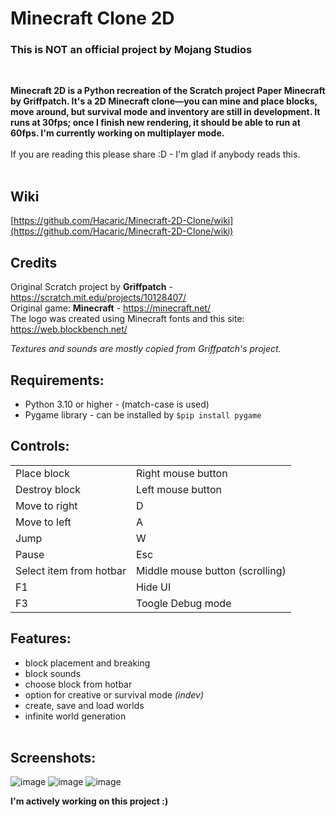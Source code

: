 # Minecraft Clone 2D

### This is NOT an official project by Mojang Studios
</br>

**Minecraft 2D is a Python recreation of the Scratch project Paper Minecraft by Griffpatch.
It's a 2D Minecraft clone—you can mine and place blocks, move around, but survival mode and inventory are still in development.
It runs at 30fps; once I finish new rendering, it should be able to run at 60fps.
I'm currently working on multiplayer mode.**</br></br>
If you are reading this please share :D - I'm glad if anybody reads this.</br></br>

## Wiki
[https://github.com/Hacaric/Minecraft-2D-Clone/wiki](https://github.com/Hacaric/Minecraft-2D-Clone/wiki)

## Credits
Original Scratch project by **Griffpatch** - https://scratch.mit.edu/projects/10128407/  
Original game: **Minecraft** - https://minecraft.net/   
The logo was created using Minecraft fonts and this site: https://web.blockbench.net/    

_Textures and sounds are mostly copied from Griffpatch's project._  


## Requirements:
 - Python 3.10 or higher - (match-case is used)
 - Pygame library  - can be installed by ```$pip install pygame```

## Controls:
<table>
<tr><td>Place block</td><td>Right mouse button</td></tr>
<tr><td>Destroy block</td><td>Left mouse button</td></tr>
<tr><td>Move to right</td><td>D</td></tr>
<tr><td>Move to left</td><td>A</td></tr>
<tr><td>Jump</td><td>W</td></tr>
<tr><td>Pause</td><td>Esc</td></tr>
<tr><td>Select item from hotbar</td><td>Middle mouse button (scrolling)</td></tr>
<tr><td>F1</td><td>Hide UI</td></tr>
<tr><td>F3</td><td>Toogle Debug mode</td></tr>
</table>

## Features:
- block placement and breaking
- block sounds
- choose block from hotbar
- option for creative or survival mode    *(indev)*
- create, save and load worlds
- infinite world generation</br></br>

## Screenshots:
![image](https://github.com/user-attachments/assets/98c35e0c-15af-4cc6-be3f-4d847f949113)
![image](https://github.com/user-attachments/assets/994d7dd4-8212-459c-b969-825a757e9359)
![image](https://github.com/user-attachments/assets/21640544-4af2-4323-9266-2c1084dab639)



__I'm actively working on this project :)__
